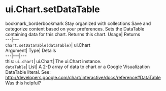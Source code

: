  
#  ui.Chart.setDataTable 
bookmark_borderbookmark Stay organized with collections  Save and categorize content based on your preferences.
Sets the DataTable containing data for this chart. 
Returns this chart.
Usage| Returns  
---|---  
`Chart.setDataTable(dataTable)`| ui.Chart  
Argument| Type| Details  
---|---|---  
this: `ui.chart`| ui.Chart| The ui.Chart instance.  
`dataTable`| List| A 2-D array of data to chart or a Google Visualization DataTable literal. See: http://developers.google.com/chart/interactive/docs/reference#DataTable  
Was this helpful?
